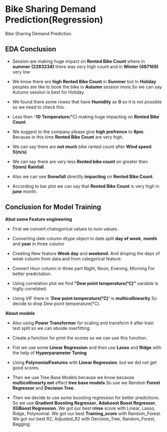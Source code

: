 # Bike Sharing Demand Prediction(Regression)
Bike Sharing Demand Prediction

## EDA Conclusion

* Session are making huge impact on **Rented Bike Count** where in **summer** **(2283234)** there was very high count and in **Winter** **(487169)** very low

* We know there are **high** **Rented Bike Count**  in **Summer** but In **Holiday** peoples are like to book the bike in **Autumn** session more.So we can say Autumn session is best for Holiday.

* We found there some rowes that have **Humidity** as **0** so it is not possible so we need to check this.

* Less then **-10** **Temperature**(°C) making huge impacting on **Rented Bike Count**

* We suggest to the company please give **high prefrence** to **8pm**. Because in this time **Rented Bike Count** are very high.

* We can say there are **not much** bike ranted count after **Wind speed** **5(m/s)**

* We can say there are very less **Rented bike count** on greater then **5(mm)** **Rainfall**.

* Also we can see **Snowfall** directlly **impacting** on **Rented Bike Count**.

* According to bar plot we can say that **Rented Bike Count** is very high in **june** month.

##  **Conclusion for Model Training**

**Abut some Feature engineering**

* First we convert chatogorical values to num values.

* Converting date column dtype object to date.split **day of week**, **month** and **year** in three column

* Creating New feature **Week day** and **weekend**. And droping the days of week column from data and from categorical feature.

* Convert Hour column in three part Night, Noon, Evening, Morning For better predictation.

* Using correlation plot we find **"Dew point temperature(°C)"** variable is higlly correlated.

* Using VIF there is '**Dew point temperature(°C)'** is **multicollinearity**.So decide to drop Dew point temperature(°C).


**About models**

* Also using **Power Transformer** for scaling and transform it after train test split so we can aboide overfitting.

* Create a function for print the scores so we can use this function.

* Fist we use some **Linear Regression** and then use **Lasso** and **Ridge** with the help of **Hyperparameter Tuning**

* Using **PolynomialFeatures** with **Linear Regression**. but we did not get good scores.

* Then we use Tree Base Models because we know because **multicollinearty not** effect **tree base models**.So use we Random **Forest Regressor** and **Decision Tree**.

* Then we decide to use some boosting regression for better predictions. So we use **Gradient Boosting Regressor**, **Adaboost Boost Regressor**, **XGBoost Regression**. We got our best **rmse** score with Linear,	Lasso,	Ridge,	Polynomial. We got our best **Training_score** with Random_Forest. We got our best R2, Adjusted_R2 with Decision_Tree,	Random_Forest,	Bagging.

